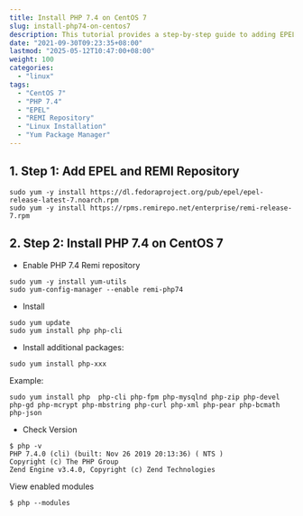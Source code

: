 ```yaml
---
title: Install PHP 7.4 on CentOS 7
slug: install-php74-on-centos7
description: This tutorial provides a step-by-step guide to adding EPEL and REMI repositories and installing PHP 7.4 on CentOS 7. It includes commands for installing PHP and additional packages, and verifying the PHP installation.
date: "2021-09-30T09:23:35+08:00"
lastmod: "2025-05-12T10:47:00+08:00"
weight: 100
categories:
  - "linux"
tags:
  - "CentOS 7"
  - "PHP 7.4"
  - "EPEL"
  - "REMI Repository"
  - "Linux Installation"
  - "Yum Package Manager"
---
```


<!-- markdown-front-matter -->

## 1. Step 1: Add EPEL and REMI Repository

```
sudo yum -y install https://dl.fedoraproject.org/pub/epel/epel-release-latest-7.noarch.rpm
sudo yum -y install https://rpms.remirepo.net/enterprise/remi-release-7.rpm
```

## 2. Step 2: Install PHP 7.4 on CentOS 7

- Enable PHP 7.4 Remi repository

```
sudo yum -y install yum-utils
sudo yum-config-manager --enable remi-php74
```

- Install

```
sudo yum update
sudo yum install php php-cli
```

- Install additional packages:

```
sudo yum install php-xxx
```

Example:

```
sudo yum install php  php-cli php-fpm php-mysqlnd php-zip php-devel php-gd php-mcrypt php-mbstring php-curl php-xml php-pear php-bcmath php-json
```

- Check Version

```
$ php -v
PHP 7.4.0 (cli) (built: Nov 26 2019 20:13:36) ( NTS )
Copyright (c) The PHP Group
Zend Engine v3.4.0, Copyright (c) Zend Technologies
```

View enabled modules

```
$ php --modules
```
